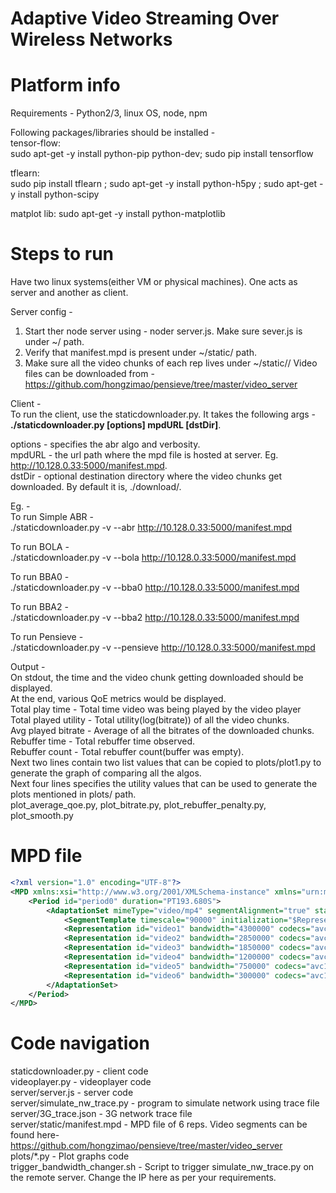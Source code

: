 # Adaptive Video Streaming Over Wireless Networks

# Platform info
Requirements -
Python2/3, linux OS, node, npm <br/>

Following packages/libraries should be installed - <br/>
tensor-flow:<br/>
sudo apt-get -y install python-pip python-dev; sudo pip install tensorflow <br/>

tflearn:<br/>
sudo pip install tflearn ; sudo apt-get -y install python-h5py ; sudo apt-get -y install python-scipy <br/>

matplot lib:
sudo apt-get -y install python-matplotlib

# Steps to run
Have two linux systems(either VM or physical machines). One acts as server and another as client. <br/>

Server config -
1. Start ther node server using - noder server.js. Make sure sever.js is under ~/ path.
2. Verify that manifest.mpd is present under ~/static/ path.
3. Make sure all the video chunks of each rep lives under ~/static/<videoDIR>/
Video files can be downloaded from -  https://github.com/hongzimao/pensieve/tree/master/video_server

Client - <br/>
To run the client, use the staticdownloader.py. It takes the following args -<br/>
__./staticdownloader.py [options] mpdURL [dstDir]__.<br/>

options - specifies the abr algo and verbosity. <br/>
mpdURL - the url path where the mpd file is hosted at server. Eg. http://10.128.0.33:5000/manifest.mpd. <br/>
dstDir - optional destination directory where the video chunks get downloaded. By default it is, ./download/. <br/>

Eg. - <br/>
To run Simple ABR - <br/>
./staticdownloader.py -v --abr http://10.128.0.33:5000/manifest.mpd <br/>

To run BOLA - <br/>
./staticdownloader.py -v --bola http://10.128.0.33:5000/manifest.mpd <br/>

To run BBA0 - <br/>
./staticdownloader.py -v --bba0 http://10.128.0.33:5000/manifest.mpd <br/>

To run BBA2 -  <br/>
./staticdownloader.py -v --bba2 http://10.128.0.33:5000/manifest.mpd <br/>

To run Pensieve -  <br/>
./staticdownloader.py -v --pensieve http://10.128.0.33:5000/manifest.mpd <br/>

Output - <br/>
On stdout, the time and the video chunk getting downloaded should be displayed. <br/>
At the end, various QoE metrics would be displayed.<br/>
Total play time - Total time video was being played by the video player<br/>
Total played utility - Total utility(log(bitrate)) of all the video chunks.<br/>
Avg played bitrate - Average of all the bitrates of the downloaded chunks.<br/>
Rebuffer time - Total rebuffer time observed.<br/>
Rebuffer count - Total rebuffer count(buffer was empty).<br/>
Next two lines contain two list values that can be copied to plots/plot1.py to generate the graph of comparing all the algos.<br/>
Next four lines specifies the utility values that can be used to generate the plots mentioned in plots/ path.<br/>
plot_average_qoe.py, plot_bitrate.py, plot_rebuffer_penalty.py, plot_smooth.py<br/>

# MPD file
```xml
<?xml version="1.0" encoding="UTF-8"?>
<MPD xmlns:xsi="http://www.w3.org/2001/XMLSchema-instance" xmlns="urn:mpeg:dash:schema:mpd:2011" xmlns:scte35="http://www.scte.org/schemas/35/2014SCTE35.xsd" xsi:schemaLocation="urn:mpeg:dash:schema:mpd:2011 DASH-MPD.xsd" profiles="urn:mpeg:dash:profile:isoff-live:2011" type="static" minBufferTime="PT5.000S" maxSegmentDuration="PT2.005S" availabilityStartTime="2016-01-20T21:10:02Z" mediaPresentationDuration="PT193.680S">
    <Period id="period0" duration="PT193.680S">
        <AdaptationSet mimeType="video/mp4" segmentAlignment="true" startWithSAP="1" maxWidth="1920" maxHeight="1080" maxFrameRate="30000/1001" par="1:1">
            <SegmentTemplate timescale="90000" initialization="$RepresentationID$/Header.m4s" media="$RepresentationID$/$Number$.m4s" startNumber="1" duration="359408" presentationTimeOffset="0" />
            <Representation id="video1" bandwidth="4300000" codecs="avc1.4D401E" width="1920" height="1080" frameRate="30000/1001" sar="1:1" scanType="progressive" />
            <Representation id="video2" bandwidth="2850000" codecs="avc1.4D401E" width="1280" height="720" frameRate="30000/1001" sar="1:1" scanType="progressive" />
            <Representation id="video3" bandwidth="1850000" codecs="avc1.4D401E" width="1024" height="576" frameRate="30000/1001" sar="1:1" scanType="progressive" />
            <Representation id="video4" bandwidth="1200000" codecs="avc1.4D401E" width="768" height="432" frameRate="30000/1001" sar="1:1" scanType="progressive" />
            <Representation id="video5" bandwidth="750000" codecs="avc1.4D401E" width="640" height="360" frameRate="30000/1001" sar="1:1" scanType="progressive" />
            <Representation id="video6" bandwidth="300000" codecs="avc1.4D401E" width="320" height="180" frameRate="30000/1001" sar="1:1" scanType="progressive" />
        </AdaptationSet>
    </Period>
</MPD>
```

# Code navigation
staticdownloader.py - client code <br/>
videoplayer.py - videoplayer code <br/>
server/server.js - server code <br/>
server/simulate_nw_trace.py - program to simulate network using trace file <br/>
server/3G_trace.json - 3G network trace file <br/>
server/static/manifest.mpd - MPD file of 6 reps. Video segments can be found here- https://github.com/hongzimao/pensieve/tree/master/video_server <br/>
plots/*.py - Plot graphs code <br/>
trigger_bandwidth_changer.sh - Script to trigger simulate_nw_trace.py on the remote server. Change the IP here as per your requirements. <br/>
